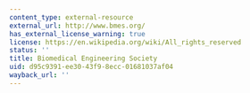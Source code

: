 ```yaml
---
content_type: external-resource
external_url: http://www.bmes.org/
has_external_license_warning: true
license: https://en.wikipedia.org/wiki/All_rights_reserved
status: ''
title: Biomedical Engineering Society
uid: d95c9391-ee30-43f9-8ecc-01681037af04
wayback_url: ''
---
```

